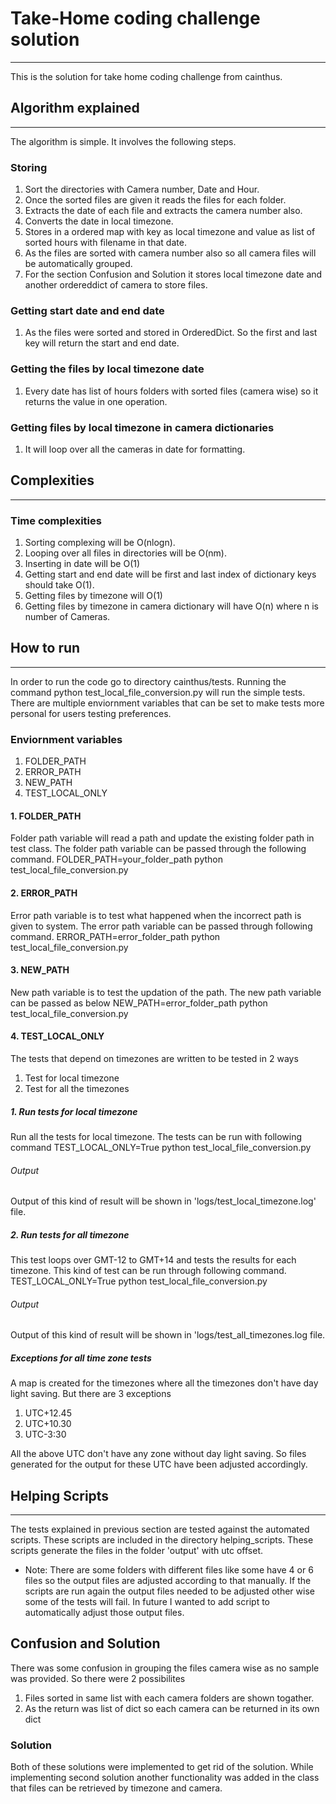 # Take-Home coding challenge solution
***
This is the solution for take home coding challenge from cainthus.

## Algorithm explained
***
The algorithm is simple. It involves the following steps.
### Storing
1. Sort the directories with Camera number, Date and Hour.
2. Once the sorted files are given it reads the files for each folder.
3. Extracts the date of each file and extracts the camera number also.
4. Converts the date in local timezone.
5. Stores in a ordered map with key as local timezone and value as list of sorted hours with filename in that date.
6. As the files are sorted with camera number also so all camera files will be automatically grouped.
7. For the section Confusion and Solution it stores local timezone date and another ordereddict of camera to store files.
### Getting start date and end date
1. As the files were sorted and stored in OrderedDict. So the first and last key will return the start and end date.
### Getting the files by local timezone date
1. Every date has list of hours folders with sorted files (camera wise) so it returns the value in one operation.
### Getting files by local timezone in camera dictionaries
1. It will loop over all the cameras in date for formatting. 
### 
## Complexities
***
### Time complexities
1. Sorting complexing will be O(nlogn).
2. Looping over all files in directories will be O(nm).
3. Inserting in date will be O(1)
4. Getting start and end date will be first and last index of dictionary keys should take O(1).
5. Getting files by timezone will O(1)
6. Getting files by timezone in camera dictionary will have O(n) where n is number of Cameras.

## How to run
***
In order to run the code go to directory cainthus/tests.
Running the command python test_local_file_conversion.py will run the simple tests. There are multiple enviornment variables that can be set to make tests more personal for users testing preferences.
### Enviornment variables
1. FOLDER_PATH
2. ERROR_PATH
3. NEW_PATH
4. TEST_LOCAL_ONLY

#### 1. FOLDER_PATH
Folder path variable will read a path and update the existing folder path in test class. The folder path variable can be passed through the following command.
FOLDER_PATH=your_folder_path python test_local_file_conversion.py

#### 2. ERROR_PATH
Error path variable is to test what happened when the incorrect path is given to system. The error path variable can be passed through following command.
ERROR_PATH=error_folder_path python test_local_file_conversion.py

#### 3. NEW_PATH
New path variable is to test the updation of the path. The new path variable can be passed as below
NEW_PATH=error_folder_path python test_local_file_conversion.py

#### 4. TEST_LOCAL_ONLY
The tests that depend on timezones are written to be tested in 2 ways
1. Test for local timezone
2. Test for all the timezones
##### 1. Run tests for local timezone
Run all the tests for local timezone. The tests can be run with following command
TEST_LOCAL_ONLY=True python test_local_file_conversion.py
###### Output
Output of this kind of result will be shown in 'logs/test_local_timezone.log' file.
##### 2. Run tests for all timezone
This test loops over GMT-12 to GMT+14 and tests the results for each timezone. This kind of test can be run through following command.
TEST_LOCAL_ONLY=True python test_local_file_conversion.py
###### Output
Output of this kind of result will be shown in 'logs/test_all_timezones.log file.

##### Exceptions for all time zone tests
A map is created for the timezones where all the timezones don't have day light saving. But there are 3 exceptions
1. UTC+12.45
2. UTC+10.30
3. UTC-3:30

All the above UTC don't have any zone without day light saving. So files generated for the output for these UTC have been adjusted accordingly.
## Helping Scripts
***
The tests explained in previous section are tested against the automated scripts. These scripts are included in the directory helping_scripts. These scripts generate the files in the folder 'output' with utc offset.
* Note: There are some folders with different files like some have 4 or 6 files so the output files are adjusted according to that manually. If the scripts are run again the output files needed to be adjusted other wise some of the tests will fail. In future I wanted to add script to automatically adjust those output files.

## Confusion and Solution
There was some confusion in grouping the files camera wise as no sample was provided. So there were 2 possibilites
1. Files sorted in same list with each camera folders are shown togather.
2. As the return was list of dict so each camera can be returned in its own dict
### Solution
Both of these solutions were implemented to get rid of the solution. While implementing second solution another functionality was added in the class that files can be retrieved by timezone and camera.